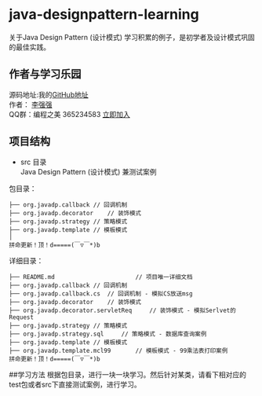 # java-designpattern-learning
关于Java Design Pattern (设计模式) 学习积累的例子，是初学者及设计模式巩固的最佳实践。

## 作者与学习乐园
源码地址:我的[GitHub地址](https://github.com/JeffLi1993 "GitHub")<br>
作者： [李强强](http://www.bysocket.com/ "李强强")<br>
QQ群：编程之美 365234583 [立即加入](http://jq.qq.com/?_wv=1027&k=Sx4s4U "编程之美")

## 项目结构
- src 目录<br>
Java Design Pattern (设计模式) 兼测试案例<br>

包目录：

	├── org.javadp.callback	// 回调机制
	├── org.javadp.decorator	// 装饰模式
	├── org.javadp.strategy	// 策略模式
	├── org.javadp.template	// 模板模式
	│
	拼命更新！顶！d=====(￣▽￣*)b

详细目录：

	├── README.md						// 项目唯一详细文档
	├── org.javadp.callback	// 回调机制
	├── org.javadp.callback.cs	// 回调机制 - 模拟CS放送msg
	├── org.javadp.decorator	// 装饰模式
	├── org.javadp.decorator.servletReq		// 装饰模式 - 模拟Serlvet的Request
	├── org.javadp.strategy	// 策略模式
	├── org.javadp.strategy.sql		// 策略模式 - 数据库查询案例
	├── org.javadp.template	// 模板模式
	├── org.javadp.template.mcl99		// 模板模式 - 99乘法表打印案例
	拼命更新！顶！d=====(￣▽￣*)b

##学习方法
根据包目录，进行一块一块学习。然后针对某类，请看下相对应的test包或者src下直接测试案例，进行学习。